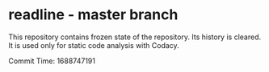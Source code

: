 # readline - master branch

This repository contains frozen state of the repository.
Its history is cleared. It is used only for static code
analysis with Codacy.

Commit Time: 1688747191